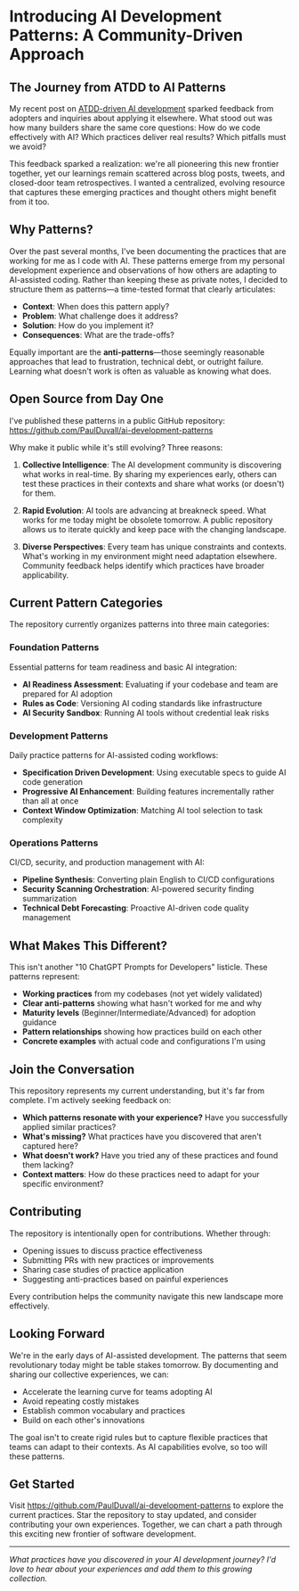 # Introducing AI Development Patterns: A Community-Driven Approach

## The Journey from ATDD to AI Patterns

My recent post on [ATDD-driven AI development](https://www.paulmduvall.com/atdd-driven-ai-development-how-prompting-and-tests-steer-the-code/) sparked feedback from adopters and inquiries about applying it elsewhere. What stood out was how many builders share the same core questions: How do we code effectively with AI? Which practices deliver real results? Which pitfalls must we avoid?

This feedback sparked a realization: we're all pioneering this new frontier together, yet our learnings remain scattered across blog posts, tweets, and closed-door team retrospectives. I wanted a centralized, evolving resource that captures these emerging practices and thought others might benefit from it too.

## Why Patterns?

Over the past several months, I've been documenting the practices that are working for me as I code with AI. These patterns emerge from my personal development experience and observations of how others are adapting to AI-assisted coding. Rather than keeping these as private notes, I decided to structure them as patterns—a time-tested format that clearly articulates:

- **Context**: When does this pattern apply?
- **Problem**: What challenge does it address?
- **Solution**: How do you implement it?
- **Consequences**: What are the trade-offs?

Equally important are the **anti-patterns**—those seemingly reasonable approaches that lead to frustration, technical debt, or outright failure. Learning what doesn't work is often as valuable as knowing what does.

## Open Source from Day One

I've published these patterns in a public GitHub repository: https://github.com/PaulDuvall/ai-development-patterns

Why make it public while it's still evolving? Three reasons:

1. **Collective Intelligence**: The AI development community is discovering what works in real-time. By sharing my experiences early, others can test these practices in their contexts and share what works (or doesn't) for them.

2. **Rapid Evolution**: AI tools are advancing at breakneck speed. What works for me today might be obsolete tomorrow. A public repository allows us to iterate quickly and keep pace with the changing landscape.

3. **Diverse Perspectives**: Every team has unique constraints and contexts. What's working in my environment might need adaptation elsewhere. Community feedback helps identify which practices have broader applicability.

## Current Pattern Categories

The repository currently organizes patterns into three main categories:

### Foundation Patterns
Essential patterns for team readiness and basic AI integration:
- **AI Readiness Assessment**: Evaluating if your codebase and team are prepared for AI adoption
- **Rules as Code**: Versioning AI coding standards like infrastructure
- **AI Security Sandbox**: Running AI tools without credential leak risks

### Development Patterns  
Daily practice patterns for AI-assisted coding workflows:
- **Specification Driven Development**: Using executable specs to guide AI code generation
- **Progressive AI Enhancement**: Building features incrementally rather than all at once
- **Context Window Optimization**: Matching AI tool selection to task complexity

### Operations Patterns
CI/CD, security, and production management with AI:
- **Pipeline Synthesis**: Converting plain English to CI/CD configurations
- **Security Scanning Orchestration**: AI-powered security finding summarization
- **Technical Debt Forecasting**: Proactive AI-driven code quality management

## What Makes This Different?

This isn't another "10 ChatGPT Prompts for Developers" listicle. These patterns represent:

- **Working practices** from my codebases (not yet widely validated)
- **Clear anti-patterns** showing what hasn't worked for me and why
- **Maturity levels** (Beginner/Intermediate/Advanced) for adoption guidance
- **Pattern relationships** showing how practices build on each other
- **Concrete examples** with actual code and configurations I'm using

## Join the Conversation

This repository represents my current understanding, but it's far from complete. I'm actively seeking feedback on:

- **Which patterns resonate with your experience?** Have you successfully applied similar practices?
- **What's missing?** What practices have you discovered that aren't captured here?
- **What doesn't work?** Have you tried any of these practices and found them lacking?
- **Context matters**: How do these practices need to adapt for your specific environment?

## Contributing

The repository is intentionally open for contributions. Whether through:
- Opening issues to discuss practice effectiveness
- Submitting PRs with new practices or improvements
- Sharing case studies of practice application
- Suggesting anti-practices based on painful experiences

Every contribution helps the community navigate this new landscape more effectively.

## Looking Forward

We're in the early days of AI-assisted development. The patterns that seem revolutionary today might be table stakes tomorrow. By documenting and sharing our collective experiences, we can:

- Accelerate the learning curve for teams adopting AI
- Avoid repeating costly mistakes
- Establish common vocabulary and practices
- Build on each other's innovations

The goal isn't to create rigid rules but to capture flexible practices that teams can adapt to their contexts. As AI capabilities evolve, so too will these patterns.

## Get Started

Visit https://github.com/PaulDuvall/ai-development-patterns to explore the current practices. Star the repository to stay updated, and consider contributing your own experiences. Together, we can chart a path through this exciting new frontier of software development.

---

*What practices have you discovered in your AI development journey? I'd love to hear about your experiences and add them to this growing collection.*